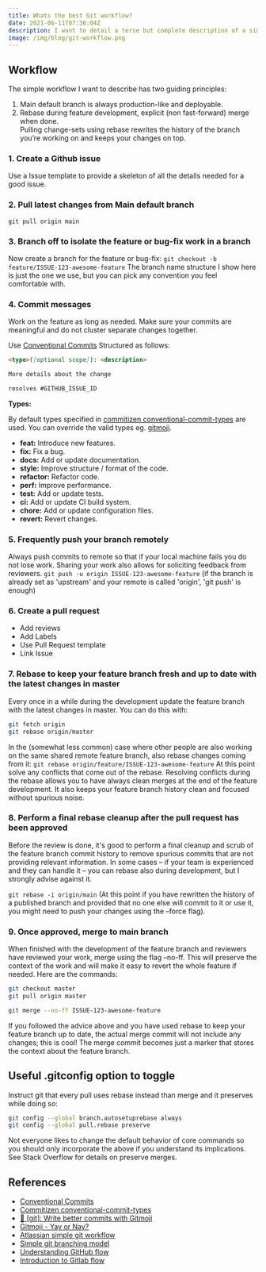 ```yaml
---
title: Whats the best Git workflow?
date: 2021-06-11T07:36:04Z
description: I want to detail a terse but complete description of a simple workflow for continuous delivery.
image: /img/blog/git-workflow.png
---
```


## Workflow

The simple workflow I want to describe has two guiding principles:

1. Main default branch is always production-like and deployable.
2. Rebase during feature development, explicit (non fast-forward) merge when done.
\
Pulling change-sets using rebase rewrites the history of the branch you’re working on and keeps your changes on top.

### 1. **Create a Github issue**

Use a Issue template to provide a skeleton of all the details needed for a good issue.

### 2. **Pull** latest changes from Main default branch

`git pull origin main`

### 3. **Branch** off to isolate the feature or bug-fix work in a branch

Now create a branch for the feature or bug-fix:
`git checkout -b feature/ISSUE-123-awesome-feature`
The branch name structure I show here is just the one we use, but you can pick any convention you feel comfortable with.

### 4. **Commit messages**

Work on the feature as long as needed. Make sure your commits are meaningful and do not cluster separate changes together.

Use [Conventional Commits](https://www.conventionalcommits.org/en/v1.0.0/) Structured as follows:

```markdown
<type>([optional scope]): <description>

More details about the change

resolves #GITHUB_ISSUE_ID
```

**Types:**

By default types specified in [commitizen conventional-commit-types](https://github.com/commitizen/conventional-commit-types/blob/v3.0.0/index.json) are used. You can override the valid types eg. [gitmoji](https://github.com/carloscuesta/gitmoji/blob/master/src/data/gitmojis.json).

- **feat:** Introduce new features.
- **fix:** Fix a bug.
- **docs:** Add or update documentation.
- **style:** Improve structure / format of the code.
- **refactor:** Refactor code.
- **perf:** Improve performance.
- **test:** Add or update tests.
- **ci:** Add or update CI build system.
- **chore:** Add or update configuration files.
- **revert:** Revert changes.

### 5. Frequently **push** your branch remotely

Always push commits to remote so that if your local machine fails you do not lose work. Sharing your work also allows for soliciting feedback from reviewers. `git push -u origin ISSUE-123-awesome-feature` (if the branch is already set as 'upstream' and your remote is called 'origin', 'git push' is enough)

### 6. Create a **pull request**

- Add reviews
- Add Labels
- Use Pull Request template
- Link Issue

### 7. **Rebase** to keep your feature branch fresh and up to date with the latest changes in master

Every once in a while during the development update the feature branch with the latest changes in master. You can do this with:

```bash
git fetch origin
git rebase origin/master
```

In the (somewhat less common) case where other people are also working on the same shared remote feature branch, also rebase changes coming from it:
`git rebase origin/feature/ISSUE-123-awesome-feature`
At this point solve any conflicts that come out of the rebase.
Resolving conflicts during the rebase allows you to have always clean merges at the end of the feature development. It also keeps your feature branch history clean and focused without spurious noise.

### 8. Perform a final rebase cleanup after the pull request has been approved

Before the review is done, it's good to perform a final cleanup and scrub of the feature branch commit history to remove spurious commits that are not providing relevant information. In some cases – if your team is experienced and they can handle it – you can rebase also during development, but I strongly advise against it.

`git rebase -i origin/main`
(At this point if you have rewritten the history of a published branch and provided that no one else will commit to it or use it, you might need to push your changes using the –force flag).

### 9. Once approved, **merge** to main branch

When finished with the development of the feature branch and reviewers have reviewed your work, merge using the flag –no-ff. This will preserve the context of the work and will make it easy to revert the whole feature if needed. Here are the commands:

```bash
git checkout master
git pull origin master

git merge --no-ff ISSUE-123-awesome-feature
```

If you followed the advice above and you have used rebase to keep your feature branch up to date, the actual merge commit will not include any changes; this is cool! The merge commit becomes just a marker that stores the context about the feature branch.

## Useful .gitconfig option to toggle

Instruct git that every pull uses rebase instead than merge and it preserves while doing so:

```bash
git config --global branch.autosetuprebase always
git config --global pull.rebase preserve
```

Not everyone likes to change the default behavior of core commands so you should only incorporate the above if you understand its implications. See Stack Overflow for details on preserve merges.

## References

- [Conventional Commits](https://www.conventionalcommits.org/en/v1.0.0/)
- [Commitizen conventional-commit-types](https://github.com/commitizen/conventional-commit-types/blob/v3.0.0/index.json)
- [🔨 [git]: Write better commits with Gitmoji](https://dev.to/javidjms/git-write-better-commits-with-gitmoji-3193)
- [Gitmoji - Yay or Nay?](https://opensource.christmas/2019/11)
- [Atlassian simple git workflow](https://www.atlassian.com/blog/git/simple-git-workflow-is-simple)
- [Simple git branching model](https://gist.github.com/jbenet/ee6c9ac48068889b0912)
- [Understanding GitHub flow](https://guides.github.com/introduction/flow/)
- [Introduction to Gitlab flow](https://docs.gitlab.com/ee/topics/gitlab_flow.html)
